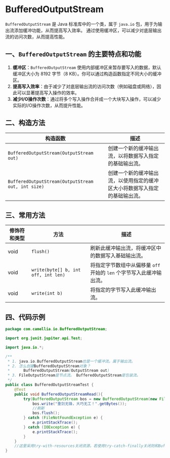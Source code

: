 # BufferedOutputStream

`BufferedOutputStream` 是 Java 标准库中的一个类，属于 `java.io` 包，用于为输出流添加缓冲功能，从而提高写入效率。
通过使用缓冲区，可以减少对底层输出流的访问次数，从而提高性能。

## 一、`BufferedOutputStream` 的主要特点和功能

1. **缓冲区**：`BufferedOutputStream` 使用内部缓冲区来暂存要写入的数据，默认缓冲区大小为 8192 字节（8 KB）。你可以通过构造函数指定不同大小的缓冲区。
2. **提高写入效率**：由于减少了对底层输出流的访问次数（例如磁盘或网络），因此可以显著提高写入操作的效率。
3. **减少I/O操作次数**：通过将多个写入操作合并成一个大块写入操作，可以减少实际的I/O操作次数，从而提升性能。


## 二、构造方法

| 构造函数                                               | 描述                                    |
|----------------------------------------------------|---------------------------------------|
| `BufferedOutputStream(OutputStream out)`           | 创建一个新的缓冲输出流，以将数据写入指定的基础输出流。           |
| `BufferedOutputStream(OutputStream out, int size)` | 创建一个新的缓冲输出流，以使用指定的缓冲区大小将数据写入指定的基础输出流。 |


## 三、常用方法

| 修饰符和类型 | 方法                                  | 描述                                        |
|--------|-------------------------------------|-------------------------------------------|
| void   | `flush()`                           | 刷新此缓冲输出流，将缓冲区中的数据写入基础输出流。                 |
| void   | `write(byte[] b, int off, int len)` | 将指定字节数组中从偏移量 `off` 开始的 `len` 个字节写入此缓冲输出流。 |
| void   | `write(int b)`                      | 将指定的字节写入此缓冲输出流。                           |


## 四、代码示例

```java
package com.camellia.io.BufferedOutputStream;

import org.junit.jupiter.api.Test;

import java.io.*;

/**
 * 1. java.io.BufferedOutputStream也是一个缓冲流。属于输出流。
 * 2. 怎么创建BufferedOutputStream对象？
 *      BufferedOutputStream(OutputStream out)
 * 3. FileOutputStream是节点流。 BufferedOutputStream是包装流。
 */
public class BufferedOutputStreamTest {
    @Test
    public void BufferedOutputStreamRead(){
        try(BufferedOutputStream bos = new BufferedOutputStream(new FileOutputStream("src/document/out_english.txt"))){
            bos.write("重剑无锋，大巧无工！".getBytes());
            //刷新
            bos.flush();
        } catch (FileNotFoundException e) {
            e.printStackTrace();
        } catch (IOException e) {
            e.printStackTrace();
        }
    }
    //这里采用try-with-resources关闭资源。若使用try-catch-finally关闭则和BufferedInputStream一样。
}

```